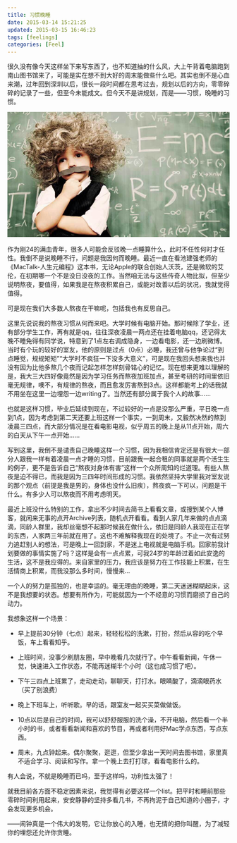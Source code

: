 ```yaml
---
title: 习惯晚睡
date: 2015-03-14 15:21:25
updated: 2015-03-15 16:46:23
tags: [feelings]
categories: [Feel]
---
```


很久没有像今天这样坐下来写东西了，也不知道抽的什么风，大上午背着电脑跑到南山图书馆来了，可能是实在想不到大好的周末能做些什么吧。其实也倒不是心血来潮，过年回到深圳以后，很长一段时间都在思考过去，规划以后的方向，零零碎碎的记录了一些，但至今未能成文。但今天不是讲规划，而是——习惯，晚睡的习惯。

![overthinking](http://github.com/seanlook/sean-notes-comment/raw/main/static/overthinking.jpg)

作为刚24的满血青年，很多人可能会反驳晚一点睡算什么，此时不任性何时才任性。我倒不是说晚睡不行，问题是我因何而晚睡。最近一直在看池建强老师的《MacTalk-人生元编程》这本书，无论Apple的联合创始人沃茨，还是微软的艾伦，在初期哪一个不是没日没夜的工作。当然咱无法与这些传奇人物比拟，但至少说明熬夜，要值得，如果我是在熬夜积累自己，或能对改善以后的状况，我就觉得值得。

可是现在我们大多数人熬夜在干嘛呢，包括我也有反思自己。

这里先说说我的熬夜习惯从何而来吧。大学时候有电脑开始。那时候除了学业，还有部分学生工作，再有就是qq，往往深夜凌晨一两点还在挂着电脑qq，还记得太晚不睡免得有同学说，特意到了1点左右调成隐身，一边看电影，还一边刷微博。当时有个玩的较好的室友，他的原则是过点（0点）必睡，我还曾与他争论过“到点睡觉，规规矩矩”“大学时不疯狂一下没多大意义”，可是现在我回头想来我也并没有因为比他多熬几个夜而记起怎样怎样刻骨铭心的记忆。现在想来更难以理解的是，我大三大四好像竟然是因为学习任务而熬夜加班加点，甚至考研的时间里依旧毫无规律，噢不，有规律的熬夜，而且愈发厉害熬到3点。这样都能考上的话我就不用坐在这里一边埋怨一边writing了。当然还有部分属于我个人的故事……

也就是这样习惯，毕业后延续到现在，不过较好的一点是没那么严重，平日晚一点到1点，因为考虑到第二天还要上班这样一个事实，一到周末，又毅然决然的熬到凌晨三四点，而大部分情况是在看电影电视，似乎周五的晚上是从11点开始，周六的白天从下午一点开始……

<!-- more -->

写到这里，我倒不是谴责自己晚睡这样一个习惯，因为我相信肯定还是有很大一部分人跟我一样有着凌晨一点才睡的习惯，目前跟我一起合租的同事就是两个活生生的例子，更不是告诉自己“熬夜对身体有害”这样一个众所周知的烂道理。有些人熬夜是迫不得已，而我是因为三四年时间形成的习惯。我依然坚持大学里我对室友说的那个观点（前提是我是男的，身体也没什么旧疾），熬夜疯一下可以，问题是干什么。有多少人可以熬夜而不用考虑明天。

最近上班没什么特别的工作，拿出不少时间去简书上看看文章，或搜到某个人博客，就闲来无事的点开Archive列表，随机点开看看。看到人家几年来做的点点滴滴，同龄人群里，我却丝毫想不起那时候我在做什么，依旧是同龄人我现在正在学的东西，人家两三年前就在用了。这也不难解释我现在的处境了。不止一次有过努力追赶别人的想法，可是晚上一回到家，不是迷上电视就是电脑手机。回家前我计划要做的事情实施了吗？这样是会有一点点累，可我24岁的年龄过着如此安逸的生活，这不是我应得的。来自家里的压力，我应该是努力在工作技能上积累，在生活情商上积累，而我没那么多时间，慢慢来…

一个人的努力是孤独的，也是幸运的。毫无理由的晚睡，第二天迷迷糊糊起床，这不是我想要的状态。想要有所作为，可能就因为一个不经意的习惯而磨损了自己的动力。

我想象这样一个场景：

- 早上提前30分钟（七点）起来，轻轻松松的洗漱，打扮，然后从容的吃个早饭，车上看看知乎。

- 上班时间，没事少刷朋友圈，早中晚看几次就行了。中午看看新闻，午休一觉，快速进入工作状态，不能再迷糊半个小时（这也成习惯了吧）。

- 下午三四点上班累了，走动走动，聊聊天，打打水。眼睛酸了，滴滴眼药水（买了别浪费）

- 晚上下班车上，听听歌。早的话，跟室友一起买买菜做做饭。

- 10点以后是自己的时间，我可以舒舒服服的洗个澡，不开电脑，然后看一个半小时的书，或者看看新闻和喜欢的节目，再或者利用好Mac学点东西，写点东西。

- 周末，九点钟起来。偶尔聚聚，逛逛，但至少拿出一天时间去图书馆，家里真不适合学习、阅读和写作。拿一个晚上去打打球，看看电影什么的。

有人会说，不就是晚睡而已吗，至于这样吗，功利性太强了！

就我目前各方面不稳定因素来说，我觉得有必要这样一个list。把平时和睡前那些零碎时间利用起来，安安静静的坚持多看几书，不再拘泥于自己知道的小圈子，才会发现更多机会。

——闹钟真是一个伟大的发明，它让你放心的入睡，也无情的把你叫醒，为了减轻你的埋怨还允许你贪睡。
